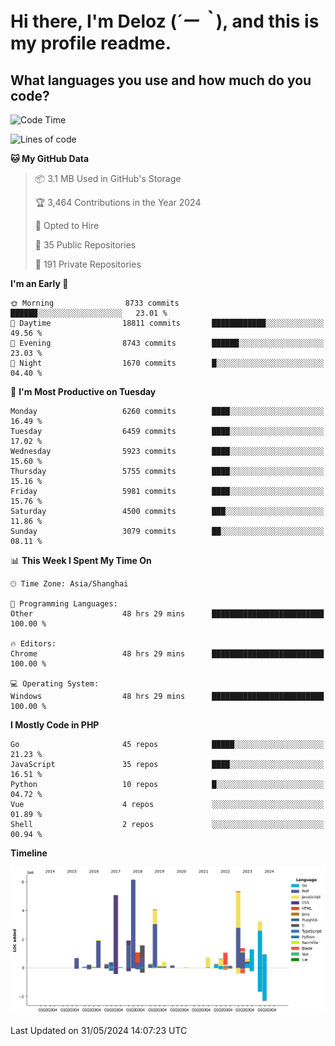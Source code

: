 # **Hi there, I'm Deloz (*´ー｀*), and this is my profile readme.**

## **What languages you use and how much do you code?**

<!--START_SECTION:waka-->
![Code Time](http://img.shields.io/badge/Code%20Time-4%2C099%20hrs%2019%20mins-blue)

![Lines of code](https://img.shields.io/badge/From%20Hello%20World%20I%27ve%20Written-39.9%20million%20lines%20of%20code-blue)

**🐱 My GitHub Data** 

> 📦 3.1 MB Used in GitHub's Storage 
 > 
> 🏆 3,464 Contributions in the Year 2024
 > 
> 💼 Opted to Hire
 > 
> 📜 35 Public Repositories 
 > 
> 🔑 191 Private Repositories 
 > 
**I'm an Early 🐤** 

```text
🌞 Morning                8733 commits        ██████░░░░░░░░░░░░░░░░░░░   23.01 % 
🌆 Daytime                18811 commits       ████████████░░░░░░░░░░░░░   49.56 % 
🌃 Evening                8743 commits        ██████░░░░░░░░░░░░░░░░░░░   23.03 % 
🌙 Night                  1670 commits        █░░░░░░░░░░░░░░░░░░░░░░░░   04.40 % 
```
📅 **I'm Most Productive on Tuesday** 

```text
Monday                   6260 commits        ████░░░░░░░░░░░░░░░░░░░░░   16.49 % 
Tuesday                  6459 commits        ████░░░░░░░░░░░░░░░░░░░░░   17.02 % 
Wednesday                5923 commits        ████░░░░░░░░░░░░░░░░░░░░░   15.60 % 
Thursday                 5755 commits        ████░░░░░░░░░░░░░░░░░░░░░   15.16 % 
Friday                   5981 commits        ████░░░░░░░░░░░░░░░░░░░░░   15.76 % 
Saturday                 4500 commits        ███░░░░░░░░░░░░░░░░░░░░░░   11.86 % 
Sunday                   3079 commits        ██░░░░░░░░░░░░░░░░░░░░░░░   08.11 % 
```


📊 **This Week I Spent My Time On** 

```text
🕑︎ Time Zone: Asia/Shanghai

💬 Programming Languages: 
Other                    48 hrs 29 mins      █████████████████████████   100.00 % 

🔥 Editors: 
Chrome                   48 hrs 29 mins      █████████████████████████   100.00 % 

💻 Operating System: 
Windows                  48 hrs 29 mins      █████████████████████████   100.00 % 
```

**I Mostly Code in PHP** 

```text
Go                       45 repos            █████░░░░░░░░░░░░░░░░░░░░   21.23 % 
JavaScript               35 repos            ████░░░░░░░░░░░░░░░░░░░░░   16.51 % 
Python                   10 repos            █░░░░░░░░░░░░░░░░░░░░░░░░   04.72 % 
Vue                      4 repos             ░░░░░░░░░░░░░░░░░░░░░░░░░   01.89 % 
Shell                    2 repos             ░░░░░░░░░░░░░░░░░░░░░░░░░   00.94 % 
```



**Timeline**

![Lines of Code chart](https://raw.githubusercontent.com/deloz/deloz/main/assets/bar_graph.png)


 Last Updated on 31/05/2024 14:07:23 UTC
<!--END_SECTION:waka-->
